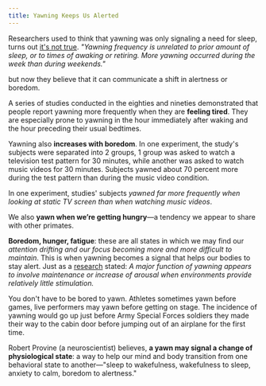 ```yaml
---
title: Yawning Keeps Us Alerted
---
```


Researchers used to think that yawning was only signaling a need for sleep, turns out [it's not true](http://www.sciencedirect.com/science/article/pii/0031938495020144). *"Yawning frequency is unrelated to prior amount of sleep, or to times of awaking or retiring. More yawning occurred during the week than during weekends."*

but now they believe that it can communicate a shift in alertness or boredom.

A series of studies conducted in the eighties and nineties demonstrated that people report yawning more frequently when they are **feeling tired**. They are especially prone to yawning in the hour immediately after waking and the hour preceding their usual bedtimes.

Yawning also **increases with boredom**. In one experiment, the study's subjects were separated into 2 groups, 1 group was asked to watch a television test pattern for 30 minutes, while another was asked to watch music videos for 30 minutes. Subjects yawned about 70 percent more during the test pattern than during the music video condition.

In one experiment, studies' subjects *yawned far more frequently when looking at static TV screen than when watching music videos*.

We also **yawn when we’re getting hungry**—a tendency we appear to share with other primates.

**Boredom, hunger, fatigue**: these are all states in which we may find our *attention drifting and our focus becoming more and more difficult to maintain*. This is when yawning becomes a signal that helps our bodies to stay alert. Just as a [research](https://pubmed.ncbi.nlm.nih.gov/21331826/) stated: *A major function of yawning appears to involve maintenance or increase of arousal when environments provide relatively little stimulation.*

You don't have to be bored to yawn. Athletes sometimes yawn before games, live performers may yawn before getting on stage. The incidence of yawning would go up just before Army Special Forces soldiers they made their way to the cabin door before jumping out of an airplane for the first time.

Robert Provine (a neuroscientist) believes, **a yawn may signal a change of physiological state**: a way to help our mind and body transition from one behavioral state to another—"sleep to wakefulness, wakefulness to sleep, anxiety to calm, boredom to alertness."
